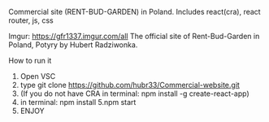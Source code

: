 Commercial site (RENT-BUD-GARDEN) in Poland. Includes react(cra), react router, js, css

Imgur: https://gfr1337.imgur.com/all
The official site of Rent-Bud-Garden in Poland, Potyry by Hubert Radziwonka.

How to run it

1. Open VSC
2. type git clone https://github.com/hubr33/Commercial-website.git
3. (If you do not have CRA in terminal: npm install -g create-react-app)
4. in terminal: npm install
5.npm start
6. ENJOY
